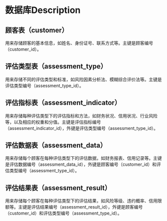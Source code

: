 # 数据库Description

## 顾客表（customer）
用来存储顾客的基本信息，如姓名、身份证号、联系方式等。主键是顾客编号（customer_id）。

## 评估类型表（assessment_type）
用来存储不同的评估类型和标准，如风险因素分析法、模糊综合评价法等。主键是评估类型编号（assessment_type_id）。

## 评估指标表（assessment_indicator）
用来存储每种评估类型下的评估指标和方法，如财务状况、信用状况、行业风险等，以及相应的权重和分值。主键是评估指标编号（assessment_indicator_id），外键是评估类型编号（assessment_type_id）。

## 评估数据表（assessment_data）
用来存储每个顾客在每种评估类型下的评估数据，如财务报表、信用记录等。主键是评估数据编号（assessment_data_id），外键是顾客编号（customer_id）和评估类型编号（assessment_type_id）。

## 评估结果表（assessment_result）
用来存储每个顾客在每种评估类型下的评估结果，如风险等级、违约概率、信用限额等。主键是评估结果编号（assessment_result_id），外键是顾客编号（customer_id）和评估类型编号（assessment_type_id）。